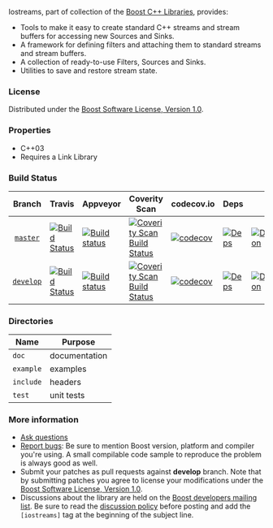 Iostreams, part of collection of the [Boost C++ Libraries](http://github.com/boostorg), provides:

* Tools to make it easy to create standard C++ streams and stream buffers for accessing new Sources and Sinks.
* A framework for defining filters and attaching them to standard streams and stream buffers.
* A collection of ready-to-use Filters, Sources and Sinks.
* Utilities to save and restore stream state.

### License

Distributed under the [Boost Software License, Version 1.0](http://www.boost.org/LICENSE_1_0.txt).

### Properties

* C++03
* Requires a Link Library

### Build Status

Branch          | Travis | Appveyor | Coverity Scan | codecov.io | Deps | Docs | Tests |
:-------------: | ------ | -------- | ------------- | ---------- | ---- | ---- | ----- |
[`master`](https://github.com/boostorg/iostreams/tree/master) | [![Build Status](https://travis-ci.org/boostorg/iostreams.svg?branch=master)](https://travis-ci.org/boostorg/iostreams) | [![Build status](https://ci.appveyor.com/api/projects/status/github/boostorg/iostreams?branch=master&svg=true)](https://ci.appveyor.com/project/eldiener/iostreams/branch/master) | [![Coverity Scan Build Status](https://scan.coverity.com/projects/16463/badge.svg)](https://scan.coverity.com/projects/boostorg-iostreams) | [![codecov](https://codecov.io/gh/boostorg/iostreams/branch/master/graph/badge.svg)](https://codecov.io/gh/boostorg/iostreams/branch/master)| [![Deps](https://img.shields.io/badge/deps-master-brightgreen.svg)](https://pdimov.github.io/boostdep-report/master/iostreams.html) | [![Documentation](https://img.shields.io/badge/docs-master-brightgreen.svg)](http://www.boost.org/doc/libs/master/doc/html/iostreams.html) | [![Enter the Matrix](https://img.shields.io/badge/matrix-master-brightgreen.svg)](http://www.boost.org/development/tests/master/developer/iostreams.html)
[`develop`](https://github.com/boostorg/iostreams/tree/develop) | [![Build Status](https://travis-ci.org/boostorg/iostreams.svg?branch=develop)](https://travis-ci.org/boostorg/iostreams) | [![Build status](https://ci.appveyor.com/api/projects/status/github/boostorg/iostreams?branch=develop&svg=true)](https://ci.appveyor.com/project/eldiener/iostreams/branch/develop) | [![Coverity Scan Build Status](https://scan.coverity.com/projects/16463/badge.svg)](https://scan.coverity.com/projects/boostorg-iostreams) | [![codecov](https://codecov.io/gh/boostorg/iostreams/branch/develop/graph/badge.svg)](https://codecov.io/gh/boostorg/iostreams/branch/develop) | [![Deps](https://img.shields.io/badge/deps-develop-brightgreen.svg)](https://pdimov.github.io/boostdep-report/develop/iostreams.html) | [![Documentation](https://img.shields.io/badge/docs-develop-brightgreen.svg)](http://www.boost.org/doc/libs/develop/doc/html/iostreams.html) | [![Enter the Matrix](https://img.shields.io/badge/matrix-develop-brightgreen.svg)](http://www.boost.org/development/tests/develop/developer/iostreams.html)

### Directories

| Name        | Purpose                        |
| ----------- | ------------------------------ |
| `doc`       | documentation                  |
| `example`   | examples                       |
| `include`   | headers                        |
| `test`      | unit tests                     |

### More information

* [Ask questions](http://stackoverflow.com/questions/ask?tags=c%2B%2B,boost,boost-iostreams)
* [Report bugs](https://github.com/boostorg/iostreams/issues): Be sure to mention Boost version, platform and compiler you're using. A small compilable code sample to reproduce the problem is always good as well.
* Submit your patches as pull requests against **develop** branch. Note that by submitting patches you agree to license your modifications under the [Boost Software License, Version 1.0](http://www.boost.org/LICENSE_1_0.txt).
* Discussions about the library are held on the [Boost developers mailing list](http://www.boost.org/community/groups.html#main). Be sure to read the [discussion policy](http://www.boost.org/community/policy.html) before posting and add the `[iostreams]` tag at the beginning of the subject line.

